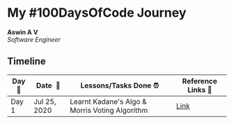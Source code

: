 # My #100DaysOfCode Journey

**Aswin A V**  
*Software Engineer* 

## Timeline

|**Day:pushpin:**|**Date &nbsp;:calendar:**|**Lessons/Tasks Done :alarm_clock:**| **Reference Links :link:**|
|------|-----------------|--------------------|---------------------|
|Day 1|Jul 25, 2020| Learnt Kadane's Algo & Morris Voting Algorithm| [Link](https://www.geeksforgeeks.org/majority-element/)|






































